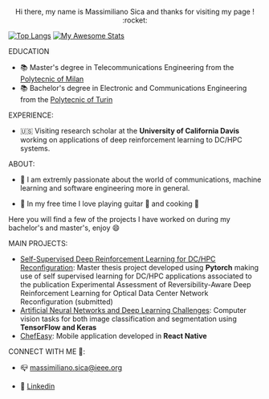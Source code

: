  <p align = 'center' > Hi there,  my name is Massimiliano Sica and thanks for visiting my page ! :rocket: </p>
 
 [![Top Langs](https://github-readme-stats-git-masterrstaa-rickstaa.vercel.app/api/top-langs/?username=MasSica)](https://github.com/MasSica/github-readme-stats)
[![My Awesome Stats](https://awesome-github-stats.azurewebsites.net/user-stats/MasSica)](https://git.io/awesome-stats-card)

 

EDUCATION
- :books: Master's degree in Telecommunications Engineering from the [Polytecnic of Milan](https://www.polimi.it/en/) 
- :books: Bachelor's degree in Electronic and Communications Engineering from the [Polytecnic of Turin](https://www.polito.it/index.php?lang=en)

EXPERIENCE:
- 🇺🇸 Visiting research scholar at the **University of California Davis** working on applications of deep reinforcement learning to DC/HPC systems.

ABOUT:
- 💬 I am extremly passionate about the world of communications, machine learning and software engineering more in general. 

- 💬 In my free time I love playing guitar :guitar: and cooking :spaghetti:

Here you will find a few of the projects I have worked on during my bachelor's and master's, enjoy :smile:

MAIN PROJECTS:

- [Self-Supervised Deep Reinforcement Learning for DC/HPC Reconfiguration](https://github.com/ngncsgit/hpc_testbed/tree/main/Massimiliano/RA-DRL): Master thesis project developed using **Pytorch** making use of self supervised learning for DC/HPC applications associated to the publication Experimental Assessment of Reversibility-Aware Deep Reinforcement Learning for Optical Data Center Network Reconfiguration (submitted)
- [Artificial Neural Networks and Deep Learning Challenges](https://github.com/MasSica/Artificial-Neural-Networks-And-Deep-Learning): Computer vision tasks for both image classification and segmentation using **TensorFlow and Keras**
- [ChefEasy](https://github.com/MasSica/ChefEasyMobileApp): Mobile application developed in **React Native** 




CONNECT WITH ME 🤝: 

- 📪 massimiliano.sica@ieee.org

- :office: [Linkedin](https://www.linkedin.com/in/massimiliano-sica/)
 




<!--
**MasSica/MasSica** is a ✨ _special_ ✨ repository because its `README.md` (this file) appears on your GitHub profile.

Here are some ideas to get you started:

- 🔭 I’m currently working on ...
- 🌱 I’m currently learning ...
- 👯 I’m looking to collaborate on ...
- 🤔 I’m looking for help with ...
- 💬 Ask me about ...
- 📫 How to reach me: ...
- 😄 Pronouns: ...
- ⚡ Fun fact: ...
-->
